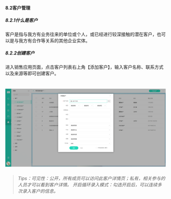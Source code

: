 #### 8.2客户管理

##### 8.2.1什么是客户

客户是指与我方有业务往来的单位或个人，或已经进行较深接触的潜在客户，也可以是与我方有合作等关系的其他企业实体。

##### 8.2.2创建客户

进入销售应用页面，点击客户列表右上角【添加客户】，输入客户名称、联系方式以及来源等即可创建客户。 

# ![](/assets/8.2新增客户.png)

> _Tips：可见性：公开，所有成员可以访问此客户详情页；私有，相关参与的人员才可以看到客户详情。
开启循环录入模式：勾选开启后，可以连续多次录入客户的信息。_

